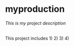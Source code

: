 # myproduction


###### This is my project description 
This project includes 
  1)
  2)
  3) 
  4)
